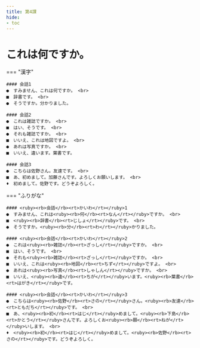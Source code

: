 ```yaml
---
title: 第4課
hide:
- toc
---
```


これは何ですか。
===

=== "漢字"

    #### 会話1
    ●　すみません、これは何ですか。 <br>
    ■　辞書です。 <br>
    ●　そうですか。分かりました。
    
    #### 会話2
    ●　これは雑誌ですか。 <br>
    ■　はい、そうです。 <br>
    ●　それも雑誌ですか。 <br>
    ■　いいえ、これは地図ですよ。 <br>
    ●　あれは写真ですか。 <br>
    ■　いいえ、違います。葉書です。 
    
    #### 会話3
    ●　こちらは佐野さん。友達です。 <br>
    ■　あ、初めまして。加藤さんです。よろしくお願いします。 <br>
    ♦　初めまして。佐野です。どうぞよろしく。

=== "ふりがな"

    #### <ruby><rb>会話</rb><rt>かいわ</rt></ruby>1
    ●　すみません、これは<ruby><rb>何</rb><rt>なん</rt></ruby>ですか。 <br>
    ■　<ruby><rb>辞書</rb><rt>じしょ</rt></ruby>です。 <br>
    ●　そうですか。<ruby><rb>分</rb><rt>わ</rt></ruby>かりました。
    
    #### <ruby><rb>会話</rb><rt>かいわ</rt></ruby>2
    ●　これは<ruby><rb>雑誌</rb><rt>ざっし</rt></ruby>ですか。 <br>
    ■　はい、そうです。 <br>
    ●　それも<ruby><rb>雑誌</rb><rt>ざっし</rt></ruby>ですか。 <br>
    ■　いいえ、これは<ruby><rb>地図</rb><rt>ちず</rt></ruby>ですよ。 <br>
    ●　あれは<ruby><rb>写真</rb><rt>しゃしん</rt></ruby>ですか。 <br>
    ■　いいえ、<ruby><rb>違</rb><rt>ちが</rt></ruby>います。<ruby><rb>葉書</rb><rt>はがき</rt></ruby>です。
    
    #### <ruby><rb>会話</rb><rt>かいわ</rt></ruby>3
    ●　こちらは<ruby><rb>佐野</rb><rt>さの</rt></ruby>さん。<ruby><rb>友達</rb><rt>ともだち</rt></ruby>です。 <br>
    ■　あ、<ruby><rb>初</rb><rt>はじ</rt></ruby>めまして。<ruby><rb>下島</rb><rt>かとう</rt></ruby>さんです。よろしくお<ruby><rb>願</rb><rt>ねが</rt></ruby>いします。 <br>
    ♦　<ruby><rb>初</rb><rt>はじ</rt></ruby>めまして。<ruby><rb>佐野</rb><rt>さの</rt></ruby>です。どうぞよろしく。
